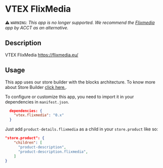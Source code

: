 # VTEX FlixMedia

⚠️  `WARNING`: _This app is no longer supported. We recommend the [Flixmedia](https://apps.vtex.com/acupula-flixmedia/p) app by ACCT as an alternative._

## Description
VTEX FlixMedia
https://flixmedia.eu/

## Usage

This app uses our store builder with the blocks architecture. To know more about Store Builder [click here.](https://help.vtex.com/en/tutorial/understanding-storebuilder-and-stylesbuilder#structuring-and-configuring-our-store-with-object-object).

To configure or customize this app, you need to import it in your dependencies in `manifest.json`.

```json
  dependencies: {
    "vtex.flixmedia": "0.x"
  }
```

Just add `product-details.flixmedia` as a child in your `store.product` like so:

```json
"store.product": {
    "children": [
      "product-description",
      "product-description.flixmedia",
    ]
}
```
